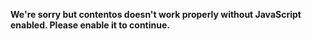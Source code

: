**We're sorry but contentos doesn't work properly without JavaScript enabled. Please enable it to continue.**
